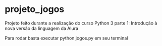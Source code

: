 # projeto_jogos

Projeto feito durante a realização do curso Python 3 parte 1: Introdução à nova versão da linguagem da Alura

Para rodar basta executar python jogos.py em seu terminal

